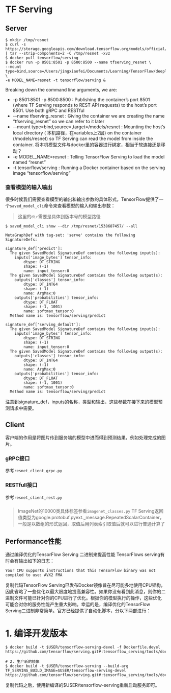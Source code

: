 # TF Serving

## Server

```
$ mkdir /tmp/resnet
$ curl -s https://storage.googleapis.com/download.tensorflow.org/models/official/20181001_resnet/savedmodels/resnet_v2_fp32_savedmodel_NHWC_jpg.tar.gz | tar --strip-components=2 -C /tmp/resnet -xvz
$ docker pull tensorflow/serving
$ docker run -p 8501:8501 -p 8500:8500 --name tfserving_resnet \
--mount type=bind,source=/Users/jingxiaofei/Documents/Learning/TensorFlow/deeplab_v3/resnet_serving/resnet,target=/models/resnet \
-e MODEL_NAME=resnet -t tensorflow/serving &
```

Breaking down the command line arguments, we are:
* -p 8501:8501 -p 8500:8500 : Publishing the container’s port 8501 (where TF Serving responds to REST API requests) to the host’s port 8501. Use both gRPC and RESTful
* --name tfserving_resnet : Giving the container we are creating the name “tfserving_resnet” so we can refer to it later
* --mount type=bind,source=<path to your model>,target=/models/resnet : Mounting the host’s local directory (<path to your model> 本机路径，在variables上2层) on the container (/models/resnet) so TF Serving can read the model from inside the container. 将本机模型文件与docker里的容器进行绑定，相当于软连接还是移动？
* -e MODEL_NAME=resnet : Telling TensorFlow Serving to load the model named “resnet”
* -t tensorflow/serving : Running a Docker container based on the serving image “tensorflow/serving”

### 查看模型的输入输出
很多时候我们需要查看模型的输出和输出参数的具体形式，TensorFlow提供了一个`saved_model_cli`命令来查看模型的输入和输出参数：

> 这里的`dir`需要是具体到版本号的模型路径

```
$ saved_model_cli show --dir /tmp/resnet/1538687457/ --all

MetaGraphDef with tag-set: 'serve' contains the following SignatureDefs:

signature_def['predict']:
  The given SavedModel SignatureDef contains the following input(s):
    inputs['image_bytes'] tensor_info:
        dtype: DT_STRING
        shape: (-1)
        name: input_tensor:0
  The given SavedModel SignatureDef contains the following output(s):
    outputs['classes'] tensor_info:
        dtype: DT_INT64
        shape: (-1)
        name: ArgMax:0
    outputs['probabilities'] tensor_info:
        dtype: DT_FLOAT
        shape: (-1, 1001)
        name: softmax_tensor:0
  Method name is: tensorflow/serving/predict

signature_def['serving_default']:
  The given SavedModel SignatureDef contains the following input(s):
    inputs['image_bytes'] tensor_info:
        dtype: DT_STRING
        shape: (-1)
        name: input_tensor:0
  The given SavedModel SignatureDef contains the following output(s):
    outputs['classes'] tensor_info:
        dtype: DT_INT64
        shape: (-1)
        name: ArgMax:0
    outputs['probabilities'] tensor_info:
        dtype: DT_FLOAT
        shape: (-1, 1001)
        name: softmax_tensor:0
  Method name is: tensorflow/serving/predict

```

注意到signature_def，inputs的名称，类型和输出，这些参数在接下来的模型预测请求中需要。

## Client
客户端的作用是将图片传到服务端的模型中进而得到预测结果，例如处理完成的图片。

### gRPC接口
参考`resnet_client_grpc.py`

### RESTfull接口
参考`resnet_client_rest.py`

### 

> ImageNet的10000类具体标签参看`imagenet_classes.py`
> TF Serving返回值类型为google.protobuf.pyext._message.RepeatedScalarContainer，一般是以数组的形式返回，取值后用列表索引取值后就可以进行普通计算了

## Performance性能
通过编译优化的TensorFlow Serving 二进制来提高性能
TensorFlows serving有时会有输出如下的日志：
```
Your CPU supports instructions that this TensorFlow binary was not compiled to use: AVX2 FMA
```
复制代码TensorFlow Serving已发布Docker镜像旨在尽可能多地使用CPU架构，因此省略了一些优化以最大限度地提高兼容性。如果你没有看到此消息，则你的二进制文件可能已针对你的CPU进行了优化。根据你的模型执行的操作，这些优化可能会对你的服务性能产生重大影响。幸运的是，编译优化的TensorFlow Serving二进制非常简单。官方已经提供了自动化脚本，分以下两部进行：

# 1. 编译开发版本
```
$ docker build -t $USER/tensorflow-serving-devel -f Dockerfile.devel https://github.com/tensorflow/serving.git#:tensorflow_serving/tools/docker

# 2. 生产新的镜像
$ docker build -t $USER/tensorflow-serving --build-arg TF_SERVING_BUILD_IMAGE=$USER/tensorflow-serving-devel https://github.com/tensorflow/serving.git#:tensorflow_serving/tools/docker
```
复制代码之后，使用新编译的$USER/tensorflow-serving重新启动服务即可。
